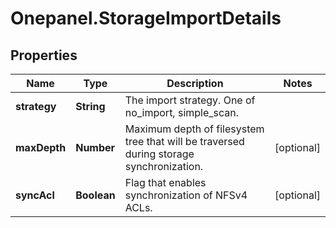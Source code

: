 # Onepanel.StorageImportDetails

## Properties
Name | Type | Description | Notes
------------ | ------------- | ------------- | -------------
**strategy** | **String** | The import strategy. One of no_import, simple_scan. | 
**maxDepth** | **Number** | Maximum depth of filesystem tree that will be traversed during storage synchronization.  | [optional] 
**syncAcl** | **Boolean** | Flag that enables synchronization of NFSv4 ACLs.  | [optional] 


